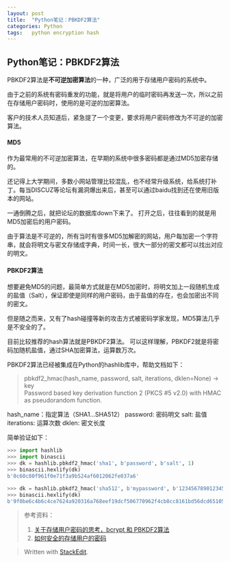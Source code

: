 ```yaml
---
layout: post
title:  "Python笔记：PBKDF2算法"
categories: Python
tags:   python encryption hash  
---
```


Python笔记：PBKDF2算法
-----

PBKDF2算法是**不可逆加密算法**的一种，广泛的用于存储用户密码的系统中。

由于之前的系统有密码重发的功能，就是将用户的临时密码再发送一次，所以之前在存储用户密码时，使用的是可逆的加密算法。

客户的技术人员知道后，紧急提了一个变更，要求将用户密码修改为不可逆的加密算法。

#### MD5
作为最常用的不可逆加密算法，在早期的系统中很多密码都是通过MD5加密存储的。

还记得上大学期间，多数小网站管理比较混乱，也不经常升级系统，给系统打补丁。每当DISCUZ等论坛有漏洞爆出来后，甚至可以通过baidu找到还在使用旧版本的网站。

一通倒腾之后，就把论坛的数据库down下来了。
打开之后，往往看到的就是用MD5加密后的用户密码。

由于算法是不可逆的，所有当时有很多MD5加解密的网站，用户每加密一个字符串，就会将明文与密文存储成字典，时间一长，很大一部分的密文都可以找出对应的明文。

#### PBKDF2算法
想要避免MD5的问题，最简单方式就是在MD5加密时，将明文加上一段随机生成的盐值（Salt），保证即使是同样的用户密码，由于盐值的存在，也会加密出不同的密文。

但是随之而来，又有了hash碰撞等新的攻击方式被密码学家发现，MD5算法几乎是不安全的了。

目前比较推荐的hash算法就是PBKDF2算法。
可以这样理解，PBKDF2就是将密码加随机盐值，通过SHA加密算法，运算数万次。

PBKDF2算法已经被集成在Python的hashlib库中，帮助文档如下：

> pbkdf2_hmac(hash_name, password, salt, iterations, dklen=None) -> key    
> Password based key derivation function 2 (PKCS #5 v2.0) with HMAC as  pseudorandom function.


hash_name：指定算法（SHA1...SHA512）
password:	 密码明文
salt: 盐值
iterations: 运算次数
dklen: 密文长度

简单验证如下：

```python
>>> import hashlib
>>> import binascii
>>> dk = hashlib.pbkdf2_hmac('sha1', b'password', b'salt', 1)
>>> binascii.hexlify(dk)
b'0c60c80f961f0e71f3a9b524af6012062fe037a6'

>>> dk = hashlib.pbkdf2_hmac('sha512', b'mypassword', b'1234567890123456', 50000)
>>> binascii.hexlify(dk)
b'9f0be6c4b6c4ce7624a920316a768eef19dcf506770962f4cb0cc8161bd56dcd65105cb909c07a58bd604b5c2637ce77d4eccb6ef4c53d069509d9b7e82963b4'
```

> 参考资料：
>  1. [关于存储用户密码的思考，bcrypt 和 PBKDF2算法](http://www.wkii.org/save-user-password-use-bcrypt-or-pbkdf2.html)
>  2. [如何安全的存储用户的密码](http://www.freebuf.com/articles/web/28527.html)

> Written with [StackEdit](https://stackedit.io/).